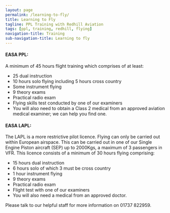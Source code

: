 ```yaml
---
layout: page
permalink: /learning-to-fly/
title: Learning to Fly
tagline: PPL Training with Redhill Aviation
tags: [ppl, training, redhill, flying]
navigation-title: Training
sub-navigation-title: Learning to fly
---
```


<h4>EASA PPL:</h4>

A minimum of 45 hours flight training which comprises of at least:
<ul>
<li>25 dual instruction</li>
<li>10 hours solo flying including 5 hours cross country</li>
<li>Some instrument flying</li>
<li>9 theory exams</li>
<li>Practical radio exam</li>
<li>Flying skills test conducted by one of our examiners</li>
<li>You will also need to obtain a Class 2 medical from an approved aviation medical examiner; we can help you find one.</li>
</ul>

<h4>EASA LAPL:</h4>

The LAPL is a more restrictive pilot licence. Flying can only be carried out within European airspace.
This can be carried out in one of our Single Engine Piston aircraft (SEP) up to 2000Kgs, a maximum of 3 passengers in VFR.
This licence consists of a minimum of 30 hours flying comprising:
<ul>
<li>15 hours dual instruction</li>
<li>6 hours solo of which 3 must be cross country</li>
<li>1 hour instrument flying</li>
<li>9 theory exams</li>
<li>Practical radio exam</li>
<li>Flight test with one of our examiners</li>
<li>You will also need a medical from an approved doctor.</li>
</ul>

<p>Please talk to our helpful staff for more information on 01737 822959.
